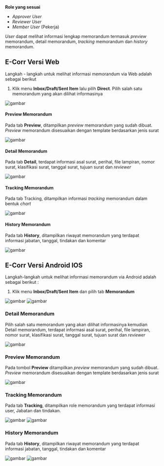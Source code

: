 **Role yang sesuai**

- *Approver User*
- *Reviewer User*
- *Member User* (Pekerja)

_User_ dapat melihat informasi lengkap memorandum termasuk *preview* memorandum, detail memorandum, *tracking* memorandum dan *history* memorandum. 

## **E-Corr Versi Web**

Langkah - langkah untuk melihat informasi memorandum via Web adalah sebagai berikut

1. Klik menu **Inbox/Draft/Sent Item** lalu pilih **Direct**. Pilih salah satu memorandum yang akan dilihat informasinya

![gambar](Memorandum/MM_Web/02MM-30.png)

#### Preview Memorandum

Pada tab **Preview**, ditampilkan *preview* memorandum yang sudah dibuat. *Preview* memorandum disesuaikan dengan template berdasarkan jenis surat

![gambar](Memorandum/MM_Web/02MM-32.png)

#### Detail Memorandum

Pada tab **Detail**, terdapat informasi asal surat, perihal, file lampiran, nomor surat, klasifikasi surat, tanggal surat, tujuan surat dan *reviewer*

![gambar](Memorandum/MM_Web/02MM-31.png)

#### Tracking Memorandum

Pada tab Tracking, ditampilkan informasi *tracking* memorandum dalam bentuk *chart*

![gambar](Memorandum/MM_Web/02MM-33.png)

#### History Memorandum

Pada tab **History**, ditampilkan riwayat memorandum yang terdapat informasi jabatan, tanggal, tindakan dan komentar

![gambar](Memorandum/MM_Web/02MM-34.png)



## **E-Corr Versi Android IOS**

Langkah-langkah untuk melihat informasi memorandum via Android adalah sebagai berikut :

1. Klik menu **Inbox/Draft/Sent Item** dan pilih tab **Memorandum**

![gambar](Memorandum/MM_Android/Infomemo/02MM-11.png)
![gambar](Memorandum/MM_Android/Infomemo/02MM-12.png) 

### Detail Memorandum

Pilih salah satu memorandum yang akan dilihat informasinya kemudian  Detail memorandum, terdapat informasi asal surat, perihal, file lampiran, nomor surat, klasifikasi surat, tanggal surat, tujuan surat dan _reviewer_

![gambar](Memorandum/MM_Android/Infomemo/02MM-13.png)  

### Preview Memorandum

Pada tombol **Preview** ditampilkan _preview_ memorandum yang sudah dibuat. _Preview_ memorandum disesuaikan dengan template berdasarkan jenis surat

![gambar](Memorandum/MM_Android/Infomemo/02MM-18.png) 


### Tracking Memorandum

Pada tab **Tracking**, ditampilkan role memorandum yang terdapat informasi user, Jabatan dan tindakan.

![gambar](Memorandum/MM_Android/Infomemo/02MM-14.png) 
![gambar](Memorandum/MM_Android/Infomemo/02MM-15.png) 

### History Memorandum

Pada tab **History**, ditampilkan riwayat memorandum yang terdapat informasi jabatan, tanggal, tindakan dan komentar

![gambar](Memorandum/MM_Android/Infomemo/02MM-16.png)
![gambar](Memorandum/MM_Android/Infomemo/02MM-17.png)